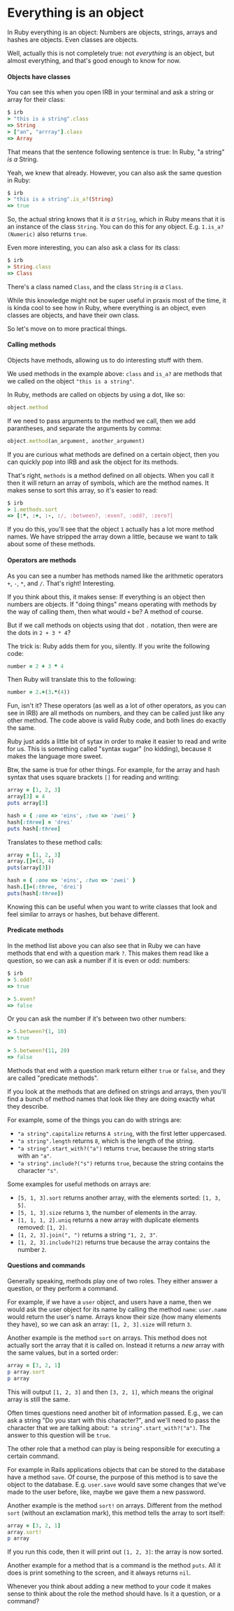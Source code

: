 # Everything is an object

In Ruby everything is an object: Numbers are objects, strings, arrays and
hashes are objects. Even classes are objects.

Well, actually this is not completely true: not *everything* is an object, but
almost everything, and that's good enough to know for now.

#### Objects have classes

You can see this when you open IRB in your terminal and ask a string or array
for their class:

```ruby
$ irb
> "this is a string".class
=> String
> ["an", "arrray"].class
=> Array
```

That means that the sentence following sentence is true: In Ruby, "a string"
*is a* String.

Yeah, we knew that already. However, you can also ask the same question in Ruby:

```ruby
$ irb
> "this is a string".is_a?(String)
=> true
```

So, the actual string knows that it *is a* `String`, which in Ruby means that
it is an instance of the class `String`. You can do this for any object. E.g.
`1.is_a?(Numeric)` also returns `true`.

Even more interesting, you can also ask a class for its class:

```ruby
$ irb
> String.class
=> Class
```

There's a class named `Class`, and the class `String` *is a* `Class`.

While this knowledge might not be super useful in praxis most of the time, it
is kinda cool to see how in Ruby, where everything is an object, even classes
are objects, and have their own class.

So let's move on to more practical things.


#### Calling methods

Objects have methods, allowing us to do interesting stuff with them.

We used methods in the example above: `class` and `is_a?` are methods that we
called on the object `"this is a string"`.

In Ruby, methods are called on objects by using a dot, like so:


```ruby
object.method
```

If we need to pass arguments to the method we call, then we add parantheses,
and separate the arguments by comma:

```ruby
object.method(an_argument, another_argument)
```

If you are curious what methods are defined on a certain object, then you can
quickly pop into IRB and ask the object for its methods.

That's right, `methods` is a method defined on all objects. When you call it
then it will return an array of symbols, which are the method names. It makes
sense to sort this array, so it's easier to read:

```ruby
$ irb
> 1.methods.sort
=> [:*, :+, :-, :/, :between?, :even?, :odd?, :zero?]
```

If you do this, you'll see that the object `1` actually has a lot more method
names. We have stripped the array down a little, because we want to talk about
some of these methods.


#### Operators are methods

As you can see a number has methods named like the arithmetic operators `+`,
`-`, `*`, and `/`. That's right! Interesting.

If you think about this, it makes sense: If everything is an object then
numbers are objects. If "doing things" means operating with methods by the way
of calling them, then what would `+` be? A method of course.

But if we call methods on objects using that dot `.` notation, then were are
the dots in `2 + 3 * 4`?

The trick is: Ruby adds them for you, silently. If you write the following code:

```ruby
number = 2 + 3 * 4
```

Then Ruby will translate this to the following:

```ruby
number = 2.+(3.*(4))
```

Fun, isn't it? These operators (as well as a lot of other operators, as you can
see in IRB) are all methods on numbers, and they can be called just like any
other method. The code above is valid Ruby code, and both lines do exactly the
same.

Ruby just adds a little bit of sytax in order to make it easier to read and
write for us. This is something called "syntax sugar" (no kidding), because it
makes the language more sweet.

Btw, the same is true for other things. For example, for the array and hash
syntax that uses square brackets `[]` for reading and writing:

```ruby
array = [1, 2, 3]
array[3] = 4
puts array[3]

hash = { :one => 'eins', :two => 'zwei' }
hash[:three] = 'drei'
puts hash[:three]
```

Translates to these method calls:

```ruby
array = [1, 2, 3]
array.[]=(3, 4)
puts(array[3])

hash = { :one => 'eins', :two => 'zwei' }
hash.[]=(:three, 'drei')
puts(hash[:three])
```

Knowing this can be useful when you want to write classes that look and feel
similar to arrays or hashes, but behave different.


#### Predicate methods

In the method list above you can also see that in Ruby we can have methods
that end with a question mark `?`. This makes them read like a question, so
we can ask a number if it is even or odd:
numbers:

```ruby
$ irb
> 5.odd?
=> true

> 5.even?
=> false
```

Or you can ask the number if it's between two other numbers:

```ruby
> 5.between?(1, 10)
=> true

> 5.between?(11, 20)
=> false
```

Methods that end with a question mark return either `true` or `false`, and
they are called "predicate methods".

If you look at the methods that are defined on strings and arrays, then
you'll find a bunch of method names that look like they are doing exactly
what they describe.

For example, some of the things you can do with strings are:

* `"a string".capitalize` returns `A string`, with the first letter uppercased.
* `"a string".length` returns `8`, which is the length of the string.
* `"a string".start_with?("a")` returns `true`, because the string starts with an `"a"`.
* `"a string".include?("s")` returns `true`, because the string contains the character `"s"`.

Some examples for useful methods on arrays are:

* `[5, 1, 3].sort` returns another array, with the elements sorted: `[1, 3, 5]`.
* `[5, 1, 3].size` returns `3`, the number of elements in the array.
* `[1, 1, 1, 2].uniq` returns a new array with duplicate elements removed: `[1, 2]`.
* `[1, 2, 3].join(", ")` returns a string `"1, 2, 3"`.
* `[1, 2, 3].include?(2)` returns true because the array contains the number `2`.


#### Questions and commands

Generally speaking, methods play one of two roles. They either answer a question,
or they perform a command.

For example, if we have a `user` object, and users have a name, then we would
ask the user object for its name by calling the method `name`: `user.name`
would return the user's name. Arrays know their size (how many elements they
have), so we can ask an array: `[1, 2, 3].size` will return `3`.

Another example is the method `sort` on arrays. This method does not actually
sort the array that it is called on. Instead it returns a *new* array with the
same values, but in a sorted order:

```ruby
array = [3, 2, 1]
p array.sort
p array
```

This will output `[1, 2, 3]` and then `[3, 2, 1]`, which means the original
array is still the same.

Often times questions need another bit of information passed. E.g., we can ask
a string "Do you start with this character?", and we'll need to pass the
character that we are talking about: `"a string".start_with?("a")`. The answer
to this question will be `true`.

The other role that a method can play is being responsible for executing a
certain command.

For example in Rails applications objects that can be stored to the database
have a method `save`. Of course, the purpose of this method is to save the
object to the database. E.g. `user.save` would save some changes that we've
made to the user before, like, maybe we gave them a new password.

Another example is the method `sort!` on arrays. Different from the method
`sort` (without an exclamation mark), this method tells the array to sort
itself:

```ruby
array = [3, 2, 1]
array.sort!
p array
```

If you run this code, then it will print out `[1, 2, 3]`: the array is now
sorted.

Another example for a method that is a command is the method `puts`. All it
does is print something to the screen, and it always returns `nil`.

Whenever you think about adding a new method to your code it makes sense to
think about the role the method should have. Is it a question, or a command?
